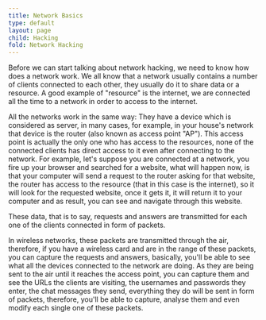 ```yaml
---
title: Network Basics
type: default
layout: page
child: Hacking
fold: Network Hacking
---
```


Before we can start talking about network hacking, we need to know how does a
network work. We all know that a network usually contains a number of clients
connected to each other, they usually do it to share data or a resource. A good
example of "resource" is the internet, we are connected all the time to a
network in order to access to the internet.

All the networks work in the same way: They have a device which is considered as
server, in many cases, for example, in your house's network that device is the
router (also known as access point "AP"). This access point is actually the only
one who has access to the resources, none of the connected clients has direct
access to it even after connecting to the network. For example, let's suppose
you are connected at a network, you fire up your browser and searched for a
website, what will happen now, is that your computer will send a request to the
router asking for that website, the router has access to the resource (that in
this case is the internet), so it will look for the requested website, once it
gets it, it will return it to your computer and as result, you can see and
navigate through this website.

These data, that is to say, requests and answers are transmitted for each one of
the clients connected in form of packets.

In wireless networks, these packets are transmitted through the air, therefore,
if you have a wireless card and are in the range of these packets, you can
capture the requests and answers, basically, you'll be able to see what all the
devices connected to the network are doing. As they are being sent to the air
until it reaches the access point, you can capture them and see the URLs the
clients are visiting, the usernames and passwords they enter, the chat messages
they send, everything they do will be sent in form of packets, therefore, you'll
be able to capture, analyse them and even modify each single one of these
packets.
